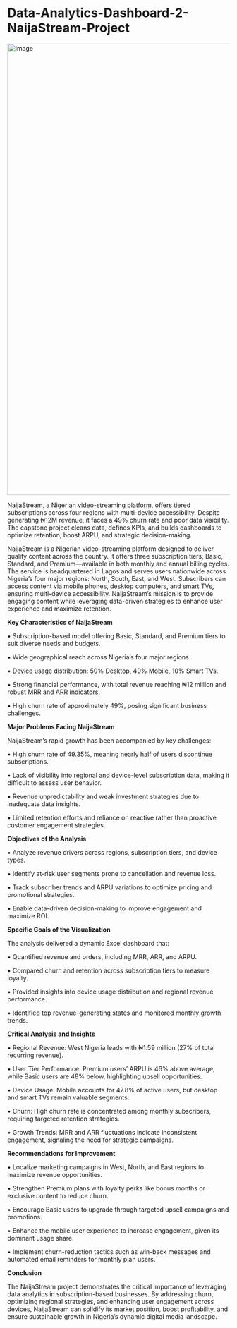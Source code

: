 # Data-Analytics-Dashboard-2-NaijaStream-Project

<img width="1536" height="1024" alt="image" src="https://github.com/user-attachments/assets/dc2a82e6-000a-49a6-8189-65a397ed86b0" />

NaijaStream, a Nigerian video-streaming platform, offers tiered subscriptions across four regions with multi-device accessibility. Despite generating ₦12M revenue, it faces a 49% churn rate and poor data visibility. The capstone project cleans data, defines KPIs, and builds dashboards to optimize retention, boost ARPU, and strategic decision-making.

NaijaStream is a Nigerian video-streaming platform designed to deliver quality content across the country. 
It offers three subscription tiers, Basic, Standard, and Premium—available in both monthly and annual billing cycles. 
The service is headquartered in Lagos and serves users nationwide across Nigeria’s four major regions: North, South, East, and West. 
Subscribers can access content via mobile phones, desktop computers, and smart TVs, ensuring multi-device accessibility. 
NaijaStream’s mission is to provide engaging content while leveraging data-driven strategies to enhance user experience and maximize retention.

**Key Characteristics of NaijaStream**

• Subscription-based model offering Basic, Standard, and Premium tiers to suit diverse needs and budgets.

• Wide geographical reach across Nigeria’s four major regions.

• Device usage distribution: 50% Desktop, 40% Mobile, 10% Smart TVs.

• Strong financial performance, with total revenue reaching ₦12 million and robust MRR and ARR indicators.

• High churn rate of approximately 49%, posing significant business challenges.

**Major Problems Facing NaijaStream**

NaijaStream’s rapid growth has been accompanied by key challenges:

• High churn rate of 49.35%, meaning nearly half of users discontinue subscriptions.

• Lack of visibility into regional and device-level subscription data, making it difficult to assess user behavior.

• Revenue unpredictability and weak investment strategies due to inadequate data insights.

• Limited retention efforts and reliance on reactive rather than proactive customer engagement strategies.

**Objectives of the Analysis**

• Analyze revenue drivers across regions, subscription tiers, and device types.

• Identify at-risk user segments prone to cancellation and revenue loss.

• Track subscriber trends and ARPU variations to optimize pricing and promotional strategies.

• Enable data-driven decision-making to improve engagement and maximize ROI.

**Specific Goals of the Visualization**

The analysis delivered a dynamic Excel dashboard that:

• Quantified revenue and orders, including MRR, ARR, and ARPU.

• Compared churn and retention across subscription tiers to measure loyalty.

• Provided insights into device usage distribution and regional revenue performance.

• Identified top revenue-generating states and monitored monthly growth trends.


**Critical Analysis and Insights**

• Regional Revenue: West Nigeria leads with ₦1.59 million (27% of total recurring revenue).

• User Tier Performance: Premium users’ ARPU is 46% above average, while Basic users are 48% below, highlighting upsell opportunities.

• Device Usage: Mobile accounts for 47.8% of active users, but desktop and smart TVs remain valuable segments.

• Churn: High churn rate is concentrated among monthly subscribers, requiring targeted retention strategies.

• Growth Trends: MRR and ARR fluctuations indicate inconsistent engagement, signaling the need for strategic campaigns.


**Recommendations for Improvement**

• Localize marketing campaigns in West, North, and East regions to maximize revenue opportunities.

• Strengthen Premium plans with loyalty perks like bonus months or exclusive content to reduce churn.

• Encourage Basic users to upgrade through targeted upsell campaigns and promotions.

• Enhance the mobile user experience to increase engagement, given its dominant usage share.

• Implement churn-reduction tactics such as win-back messages and automated email reminders for monthly plan users.

**Conclusion**

The NaijaStream project demonstrates the critical importance of leveraging data analytics in subscription-based businesses. 
By addressing churn, optimizing regional strategies, and enhancing user engagement across devices, NaijaStream can solidify its market position, 
boost profitability, and ensure sustainable growth in Nigeria’s dynamic digital media landscape.







